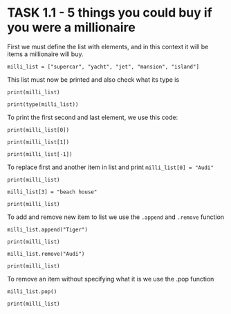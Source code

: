 # TASK 1.1 - 5 things you could buy if you were a millionaire 

First we must define the list with elements, and in this context it will be items a millionaire will buy.

`milli_list = ["supercar", "yacht", "jet", "mansion", "island"]`

This list must now be printed and also check what its type is

`print(milli_list)`

`print(type(milli_list))`

To print the first second and  last element, we use this code:

`print(milli_list[0])`

`print(milli_list[1])`

`print(milli_list[-1])`

To replace first and another item in list and print
`milli_list[0] = "Audi"`

`print(milli_list)`

`milli_list[3] = "beach house"`

`print(milli_list)`

To add and remove new item to list we use the `.append` and `.remove` function

`milli_list.append("Tiger")`

`print(milli_list)`

`milli_list.remove("Audi")`

`print(milli_list)`

To remove an item without specifying what it is we use the .pop function


`milli_list.pop()`

`print(milli_list)`



